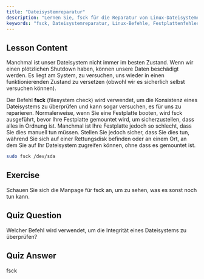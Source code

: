 ```yaml
---
title: "Dateisystemreparatur"
description: "Lernen Sie, fsck für die Reparatur von Linux-Dateisystemen und die Datenwiederherstellung zu verwenden. Verstehen Sie, wie Sie Festplattenfehler mit diesem wichtigen Befehl überprüfen und beheben können. Beginnen Sie Ihre Linux-Reise!"
keywords: "fsck, Dateisystemreparatur, Linux-Befehle, Festplattenfehler, Datenwiederherstellung, Linux-Tutorial, Anfängerleitfaden"
---
```


## Lesson Content

Manchmal ist unser Dateisystem nicht immer im besten Zustand. Wenn wir einen plötzlichen Shutdown haben, können unsere Daten beschädigt werden. Es liegt am System, zu versuchen, uns wieder in einen funktionierenden Zustand zu versetzen (obwohl wir es sicherlich selbst versuchen können).

Der Befehl **fsck** (filesystem check) wird verwendet, um die Konsistenz eines Dateisystems zu überprüfen und kann sogar versuchen, es für uns zu reparieren. Normalerweise, wenn Sie eine Festplatte booten, wird fsck ausgeführt, bevor Ihre Festplatte gemountet wird, um sicherzustellen, dass alles in Ordnung ist. Manchmal ist Ihre Festplatte jedoch so schlecht, dass Sie dies manuell tun müssen. Stellen Sie jedoch sicher, dass Sie dies tun, während Sie sich auf einer Rettungsdisk befinden oder an einem Ort, an dem Sie auf Ihr Dateisystem zugreifen können, ohne dass es gemountet ist.

```bash
sudo fsck /dev/sda
```

## Exercise

Schauen Sie sich die Manpage für fsck an, um zu sehen, was es sonst noch tun kann.

## Quiz Question

Welcher Befehl wird verwendet, um die Integrität eines Dateisystems zu überprüfen?

## Quiz Answer

fsck
